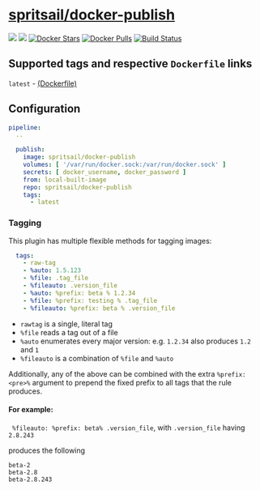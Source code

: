 [hub]: https://hub.docker.com/r/spritsail/docker-publish

# [spritsail/docker-publish][hub]
[![](https://images.microbadger.com/badges/image/spritsail/docker-publish.svg)](https://microbadger.com/images/spritsail/docker-publish) [![](https://images.microbadger.com/badges/version/spritsail/docker-publish.svg)][hub] [![Docker Stars](https://img.shields.io/docker/stars/spritsail/docker-publish.svg)][hub] [![Docker Pulls](https://img.shields.io/docker/pulls/spritsail/docker-publish.svg)][hub] [![Build Status](https://drone.spritsail.io/api/badges/spritsail/docker-publish/status.svg)](https://drone.spritsail.io/spritsail/docker-publish)

## Supported tags and respective `Dockerfile` links

`latest` - [(Dockerfile)](https://github.com/spritsail/drone-docker-publish/blob/master/Dockerfile)

## Configuration

```yaml
pipeline:
  ..

  publish:
    image: spritsail/docker-publish
    volumes: [ '/var/run/docker.sock:/var/run/docker.sock' ]
    secrets: [ docker_username, docker_password ]
    from: local-built-image
    repo: spritsail/docker-publish
    tags:
      - latest
```

### Tagging

This plugin has multiple flexible methods for tagging images:

```yaml
  tags:
    - raw-tag
    - %auto: 1.5.123
    - %file: .tag_file
    - %fileauto: .version_file
    - %auto: %prefix: beta % 1.2.34
    - %file: %prefix: testing % .tag_file
    - %fileauto: %prefix: beta % .version_file
```

- `rawtag` is a single, literal tag
- `%file` reads a  tag out of a file
- `%auto` enumerates every major version: e.g. `1.2.34` also produces `1.2` and `1`
- `%fileauto` is a combination of `%file` and `%auto`

Additionally, any of the above can be combined with the extra `%prefix: <pre>%` argument
to prepend the fixed prefix to all tags that the rule produces.

#### For example:

` %fileauto: %prefix: beta% .version_file`, with `.version_file` having `2.8.243`

produces the following

```
beta-2
beta-2.8
beta-2.8.243
```
